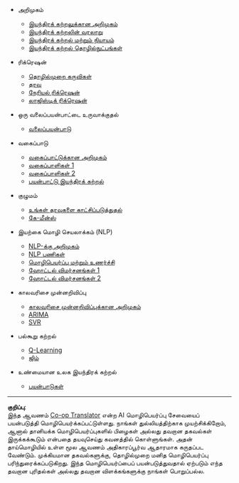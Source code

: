 <!--
CO_OP_TRANSLATOR_METADATA:
{
  "original_hash": "68dd06c685f6ce840e0acfa313352e7c",
  "translation_date": "2025-10-11T11:48:44+00:00",
  "source_file": "docs/_sidebar.md",
  "language_code": "ta"
}
-->
- அறிமுகம்
  - [இயந்திரக் கற்றலுக்கான அறிமுகம்](../1-Introduction/1-intro-to-ML/README.md)
  - [இயந்திரக் கற்றலின் வரலாறு](../1-Introduction/2-history-of-ML/README.md)
  - [இயந்திரக் கற்றல் மற்றும் நியாயம்](../1-Introduction/3-fairness/README.md)
  - [இயந்திரக் கற்றல் தொழில்நுட்பங்கள்](../1-Introduction/4-techniques-of-ML/README.md)

- ரிக்ரெஷன்
  - [தொழில்முறை கருவிகள்](../2-Regression/1-Tools/README.md)
  - [தரவு](../2-Regression/2-Data/README.md)
  - [நேரியல் ரிக்ரெஷன்](../2-Regression/3-Linear/README.md)
  - [லாஜிஸ்டிக் ரிக்ரெஷன்](../2-Regression/4-Logistic/README.md)

- ஒரு வலைப்பயன்பாட்டை உருவாக்குதல்
  - [வலைப்பயன்பாடு](../3-Web-App/1-Web-App/README.md)

- வகைப்பாடு
  - [வகைப்பாட்டுக்கான அறிமுகம்](../4-Classification/1-Introduction/README.md)
  - [வகைப்பாளிகள் 1](../4-Classification/2-Classifiers-1/README.md)
  - [வகைப்பாளிகள் 2](../4-Classification/3-Classifiers-2/README.md)
  - [பயன்பாட்டு இயந்திரக் கற்றல்](../4-Classification/4-Applied/README.md)

- குழுமம்
  - [உங்கள் தரவுகளை காட்சிப்படுத்துதல்](../5-Clustering/1-Visualize/README.md)
  - [கே-மீன்ஸ்](../5-Clustering/2-K-Means/README.md)

- இயற்கை மொழி செயலாக்கம் (NLP)
  - [NLP-க்கு அறிமுகம்](../6-NLP/1-Introduction-to-NLP/README.md)
  - [NLP பணிகள்](../6-NLP/2-Tasks/README.md)
  - [மொழிபெயர்ப்பு மற்றும் உணர்ச்சி](../6-NLP/3-Translation-Sentiment/README.md)
  - [ஹோட்டல் விமர்சனங்கள் 1](../6-NLP/4-Hotel-Reviews-1/README.md)
  - [ஹோட்டல் விமர்சனங்கள் 2](../6-NLP/5-Hotel-Reviews-2/README.md)

- காலவரிசை முன்னறிவிப்பு
  - [காலவரிசை முன்னறிவிப்புக்கான அறிமுகம்](../7-TimeSeries/1-Introduction/README.md)
  - [ARIMA](../7-TimeSeries/2-ARIMA/README.md)
  - [SVR](../7-TimeSeries/3-SVR/README.md)

- பல்கூறு கற்றல்
  - [Q-Learning](../8-Reinforcement/1-QLearning/README.md)
  - [ஜிம்](../8-Reinforcement/2-Gym/README.md)

- உண்மையான உலக இயந்திரக் கற்றல்
  - [பயன்பாடுகள்](../9-Real-World/1-Applications/README.md)

---

**குறிப்பு**:  
இந்த ஆவணம் [Co-op Translator](https://github.com/Azure/co-op-translator) என்ற AI மொழிபெயர்ப்பு சேவையைப் பயன்படுத்தி மொழிபெயர்க்கப்பட்டுள்ளது. நாங்கள் துல்லியத்திற்காக முயற்சிக்கிறோம், ஆனால் தானியக்க மொழிபெயர்ப்புகளில் பிழைகள் அல்லது தவறான தகவல்கள் இருக்கக்கூடும் என்பதை தயவுசெய்து கவனத்தில் கொள்ளுங்கள். அதன் தாய்மொழியில் உள்ள மூல ஆவணம் அதிகாரப்பூர்வ ஆதாரமாக கருதப்பட வேண்டும். முக்கியமான தகவல்களுக்கு, தொழில்முறை மனித மொழிபெயர்ப்பு பரிந்துரைக்கப்படுகிறது. இந்த மொழிபெயர்ப்பைப் பயன்படுத்துவதால் ஏற்படும் எந்த தவறான புரிதல்கள் அல்லது தவறான விளக்கங்களுக்கு நாங்கள் பொறுப்பல்ல.